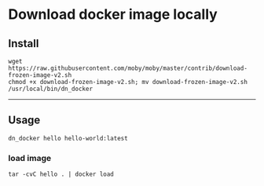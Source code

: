 # Download docker image locally

## Install
```
wget https://raw.githubusercontent.com/moby/moby/master/contrib/download-frozen-image-v2.sh
chmod +x download-frozen-image-v2.sh; mv download-frozen-image-v2.sh /usr/local/bin/dn_docker
```

---

## Usage
```dn_docker hello hello-world:latest```

### load image
```tar -cvC hello . | docker load```

